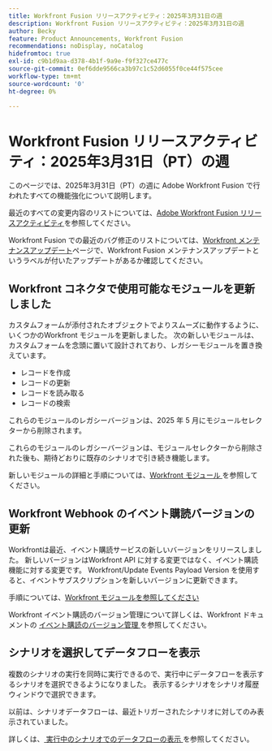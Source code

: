 ```yaml
---
title: Workfront Fusion リリースアクティビティ：2025年3月31日の週
description: Workfront Fusion リリースアクティビティ：2025年3月31日の週
author: Becky
feature: Product Announcements, Workfront Fusion
recommendations: noDisplay, noCatalog
hidefromtoc: true
exl-id: c9b1d9aa-d378-4b1f-9a9e-f9f327ce477c
source-git-commit: 0ef6dde9566ca3b97c1c52d6055f0ce44f575cee
workflow-type: tm+mt
source-wordcount: '0'
ht-degree: 0%

---
```


# Workfront Fusion リリースアクティビティ：2025年3月31日（PT）の週

このページでは、2025年3月31日（PT）の週に Adobe Workfront Fusion で行われたすべての機能強化について説明します。

最近のすべての変更内容のリストについては、[Adobe Workfront Fusion リリースアクティビティ](/help/workfront-fusion/fusion-product-releases/fusion-release-activity.md)を参照してください。

Workfront Fusion での最近のバグ修正のリストについては、[Workfront メンテナンスアップデート](https://experienceleague.adobe.com/ja/docs/workfront-known-issues/releases/current-updates)ページで、Workfront Fusion メンテナンスアップデートというラベルが付いたアップデートがあるか確認してください。

## Workfront コネクタで使用可能なモジュールを更新しました

カスタムフォームが添付されたオブジェクトでよりスムーズに動作するように、いくつかのWorkfront モジュールを更新しました。 次の新しいモジュールは、カスタムフォームを念頭に置いて設計されており、レガシーモジュールを置き換えています。

* レコードを作成
* レコードの更新
* レコードを読み取る
* レコードの検索

これらのモジュールのレガシーバージョンは、2025 年 5 月にモジュールセレクターから削除されます。

これらのモジュールのレガシーバージョンは、モジュールセレクターから削除された後も、期待どおりに既存のシナリオで引き続き機能します。

新しいモジュールの詳細と手順については、[Workfront モジュール ](/help/workfront-fusion/references/apps-and-modules/adobe-connectors/workfront-modules.md) を参照してください。

## Workfront Webhook のイベント購読バージョンの更新

Workfrontは最近、イベント購読サービスの新しいバージョンをリリースしました。 新しいバージョンはWorkfront API に対する変更ではなく、イベント購読機能に対する変更です。 Workfront/Update Events Payload Version を使用すると、イベントサブスクリプションを新しいバージョンに更新できます。

手順については、[Workfront モジュールを参照してください ](/help/workfront-fusion/references/apps-and-modules/adobe-connectors/workfront-modules.md)

Workfront イベント購読のバージョン管理について詳しくは、Workfront ドキュメントの [ イベント購読のバージョン管理 ](https://experienceleague.adobe.com/ja/docs/workfront/using/adobe-workfront-api/event-subscriptions/event-subs-versioning) を参照してください。

## シナリオを選択してデータフローを表示

複数のシナリオの実行を同時に実行できるので、実行中にデータフローを表示するシナリオを選択できるようになりました。 表示するシナリオをシナリオ履歴ウィンドウで選択できます。

以前は、シナリオデータフローは、最近トリガーされたシナリオに対してのみ表示されていました。

詳しくは、[ 実行中のシナリオでのデータフローの表示 ](/help/workfront-fusion/manage-scenarios/view-scenario-data-flow.md) を参照してください。
